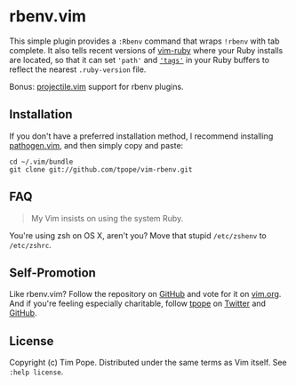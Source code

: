 # rbenv.vim

This simple plugin provides a `:Rbenv` command that wraps `!rbenv` with tab
complete.  It also tells recent versions of [vim-ruby][] where your Ruby
installs are located, so that it can set `'path'` and [`'tags'`][rbenv-ctags]
in your Ruby buffers to reflect the nearest `.ruby-version` file.

Bonus: [projectile.vim][] support for rbenv plugins.

[vim-ruby]: https://github.com/vim-ruby/vim-ruby
[rbenv-ctags]: https://github.com/tpope/rbenv-ctags
[projectile.vim]: https://github.com/tpope/vim-projectile

## Installation

If you don't have a preferred installation method, I recommend
installing [pathogen.vim](https://github.com/tpope/vim-pathogen), and
then simply copy and paste:

    cd ~/.vim/bundle
    git clone git://github.com/tpope/vim-rbenv.git

## FAQ

> My Vim insists on using the system Ruby.

You're using zsh on OS X, aren't you?  Move that stupid `/etc/zshenv`
to `/etc/zshrc`.

## Self-Promotion

Like rbenv.vim? Follow the repository on
[GitHub](https://github.com/tpope/vim-rbenv) and vote for it on
[vim.org](http://www.vim.org/scripts/script.php?script_id=4455).  And if
you're feeling especially charitable, follow [tpope](http://tpo.pe/) on
[Twitter](http://twitter.com/tpope) and
[GitHub](https://github.com/tpope).

## License

Copyright (c) Tim Pope.  Distributed under the same terms as Vim itself.
See `:help license`.
